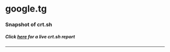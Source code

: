 # google.tg
### Snapshot of crt.sh
##### Click [here](https://crt.sh/?q=5472692ABE5D02CD22EAE3E0A0077F17802721D6576CDE1CBA2263EE803410C5) for a live crt.sh report

---
